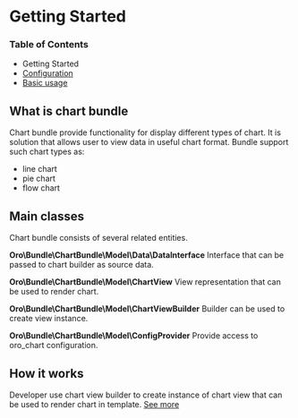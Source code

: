 # Getting Started

### Table of Contents

- Getting Started
- [Configuration](./chart-configuration.md)
- [Basic usage](./usage.md)

## What is chart bundle ##
Chart bundle provide functionality for display different types of chart.
It is solution that allows user to view data in useful chart format.
Bundle support such chart types as:

- line chart
- pie chart
- flow chart

## Main classes ##

Chart bundle consists of several related entities.

**Oro\Bundle\ChartBundle\Model\Data\DataInterface**
Interface that can be passed to chart builder as source data.

**Oro\Bundle\ChartBundle\Model\ChartView**
View representation that can be used to render chart.

**Oro\Bundle\ChartBundle\Model\ChartViewBuilder**
Builder can be used to create view instance.

**Oro\Bundle\ChartBundle\Model\ConfigProvider**
Provide access to oro_chart configuration.

## How it works ##

Developer use chart view builder to create instance of chart view that can be used to render chart in template.
[See more](./usage.md)
